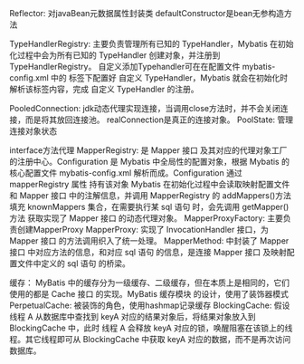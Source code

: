 
Reflector: 对javaBean元数据属性封装类 defaultConstructor是bean无参构造方法

TypeHandlerRegistry: 主要负责管理所有已知的 TypeHandler，Mybatis 在初始化过程中会为所有已知的 TypeHandler 创建对象，并注册到 TypeHandlerRegistry。
自定义添加Typehandler可在在配置文件 mybatis-config.xml 中的 <typeHandler> 标签下配置好 自定义 TypeHandler，Mybatis 就会在初始化时解析该标签内容，完成 自定义 TypeHandler 的注册。

PooledConnection: jdk动态代理实现连接，当调用close方法时，并不会关闭连接，而是将其放回连接池。 realConnection是真正的连接对象。
PoolState: 管理连接对象状态

interface方法代理
    MapperRegistry: 是 Mapper 接口 及其对应的代理对象工厂的注册中心。Configuration 是 Mybatis 中全局性的配置对象，根据 Mybatis 的核心配置文件 mybatis-config.xml 解析而成。Configuration 通过 mapperRegistry 属性 持有该对象
    Mybatis 在初始化过程中会读取映射配置文件和 Mapper 接口 中的注解信息，并调用 MapperRegistry 的 addMappers()方法 填充 knownMappers 集合，在需要执行某 sql 语句 时，会先调用 getMapper()方法 获取实现了 Mapper 接口 的动态代理对象。
    MapperProxyFactory: 主要负责创建MapperProxy
    MapperProxy: 实现了 InvocationHandler 接口，为 Mapper 接口 的方法调用织入了统一处理。
    MapperMethod: 中封装了 Mapper 接口 中对应方法的信息，和对应 sql 语句 的信息，是连接 Mapper 接口 及映射配置文件中定义的 sql 语句 的桥梁。
    
缓存：
    MyBatis 中的缓存分为一级缓存、二级缓存，但在本质上是相同的，它们使用的都是 Cache 接口 的实现。MyBatis 缓存模块 的设计，使用了装饰器模式
    PerpetualCache: 被装饰的角色，使用hashmap记录缓存
    BlockingCache: 
假设 线程 A 从数据库中查找到 keyA 对应的结果对象后，将结果对象放入到 BlockingCache 中，此时 线程 A 会释放 keyA 对应的锁，唤醒阻塞在该锁上的线程。其它线程即可从 BlockingCache 中获取 keyA 对应的数据，而不是再次访问数据库。